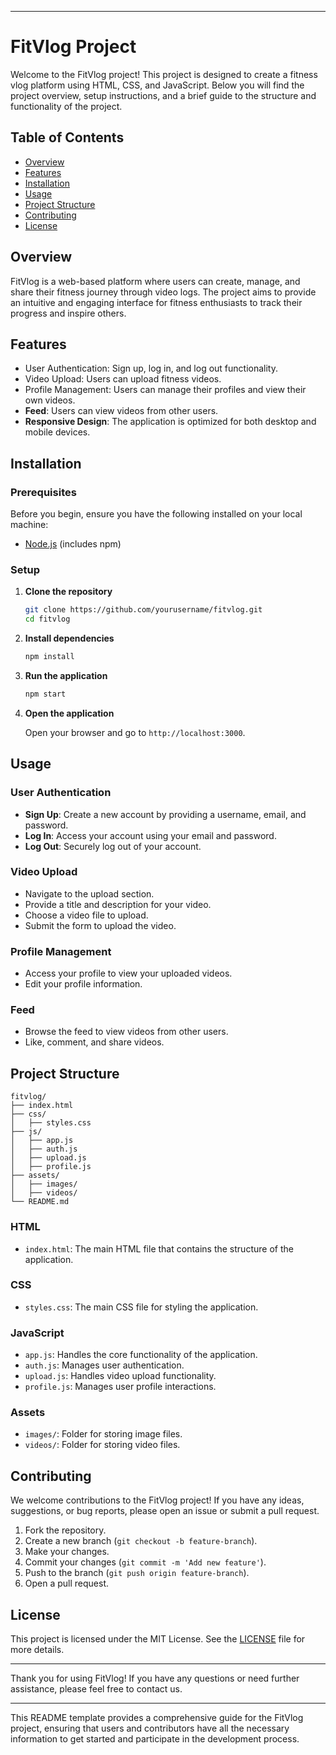 
---

# FitVlog Project

Welcome to the FitVlog project! This project is designed to create a fitness vlog platform using HTML, CSS, and JavaScript. Below you will find the project overview, setup instructions, and a brief guide to the structure and functionality of the project.

## Table of Contents
- [Overview](#overview)
- [Features](#features)
- [Installation](#installation)
- [Usage](#usage)
- [Project Structure](#project-structure)
- [Contributing](#contributing)
- [License](#license)

## Overview

FitVlog is a web-based platform where users can create, manage, and share their fitness journey through video logs. The project aims to provide an intuitive and engaging interface for fitness enthusiasts to track their progress and inspire others.

## Features

- User Authentication: Sign up, log in, and log out functionality.
- Video Upload: Users can upload fitness videos.
- Profile Management: Users can manage their profiles and view their own videos.
- **Feed**: Users can view videos from other users.
- **Responsive Design**: The application is optimized for both desktop and mobile devices.

## Installation

### Prerequisites

Before you begin, ensure you have the following installed on your local machine:

- [Node.js](https://nodejs.org/) (includes npm)

### Setup

1. **Clone the repository**

   ```sh
   git clone https://github.com/yourusername/fitvlog.git
   cd fitvlog
   ```

2. **Install dependencies**

   ```sh
   npm install
   ```

3. **Run the application**

   ```sh
   npm start
   ```

4. **Open the application**

   Open your browser and go to `http://localhost:3000`.

## Usage

### User Authentication

- **Sign Up**: Create a new account by providing a username, email, and password.
- **Log In**: Access your account using your email and password.
- **Log Out**: Securely log out of your account.

### Video Upload

- Navigate to the upload section.
- Provide a title and description for your video.
- Choose a video file to upload.
- Submit the form to upload the video.

### Profile Management

- Access your profile to view your uploaded videos.
- Edit your profile information.

### Feed

- Browse the feed to view videos from other users.
- Like, comment, and share videos.

## Project Structure

```
fitvlog/
├── index.html
├── css/
│   ├── styles.css
├── js/
│   ├── app.js
│   ├── auth.js
│   ├── upload.js
│   ├── profile.js
├── assets/
│   ├── images/
│   ├── videos/
└── README.md
```

### HTML

- `index.html`: The main HTML file that contains the structure of the application.

### CSS

- `styles.css`: The main CSS file for styling the application.

### JavaScript

- `app.js`: Handles the core functionality of the application.
- `auth.js`: Manages user authentication.
- `upload.js`: Handles video upload functionality.
- `profile.js`: Manages user profile interactions.

### Assets

- `images/`: Folder for storing image files.
- `videos/`: Folder for storing video files.

## Contributing

We welcome contributions to the FitVlog project! If you have any ideas, suggestions, or bug reports, please open an issue or submit a pull request.

1. Fork the repository.
2. Create a new branch (`git checkout -b feature-branch`).
3. Make your changes.
4. Commit your changes (`git commit -m 'Add new feature'`).
5. Push to the branch (`git push origin feature-branch`).
6. Open a pull request.

## License

This project is licensed under the MIT License. See the [LICENSE](LICENSE) file for more details.

---

Thank you for using FitVlog! If you have any questions or need further assistance, please feel free to contact us.

---

This README template provides a comprehensive guide for the FitVlog project, ensuring that users and contributors have all the necessary information to get started and participate in the development process.
